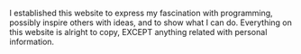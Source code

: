 I established this website to express my fascination with programming, possibly inspire others with ideas, and to show what I can do. Everything on this website is alright to copy,  EXCEPT anything related with personal information.